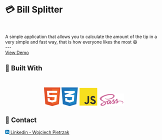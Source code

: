 <a name="readme-top"></a>

# 💳 Bill Splitter

<br />
  <p>
    A simple application that allows you to calculate the amount of the tip in a very simple and fast way, that is how everyone likes the most 😄
    <br />
    ---
    <br />
    <a href="https://tranquil-pastelito-94b87b.netlify.app/">View Demo</a>
  </p>

## 🧰 Built With

<br />
<p align="center">
<img height="60" src="img/github/html5.svg"/>
<img height="60" src="img/github/css3.svg"/>
<img height="60" src="img/github/javascript.svg"/>
<img height="40" src="img/github/sass.svg"/>
</p>

## 💼 Contact

<a href="https://www.linkedin.com/in/wojciech-pietrzak-238a25262/"><img height="13" src="img/github/linkedin.svg"/> Linkedin - Wojciech Pietrzak</a>
